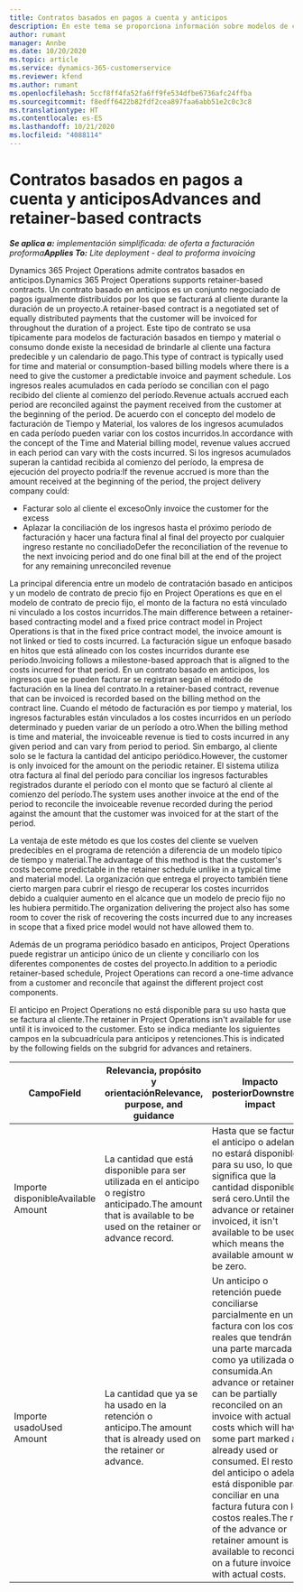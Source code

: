 ```yaml
---
title: Contratos basados en pagos a cuenta y anticipos
description: En este tema se proporciona información sobre modelos de contratos y adelantos basados en anticipos en Project Operations.
author: rumant
manager: Annbe
ms.date: 10/20/2020
ms.topic: article
ms.service: dynamics-365-customerservice
ms.reviewer: kfend
ms.author: rumant
ms.openlocfilehash: 5ccf8ff4fa52fa6ff9fe534dfbe6736afc24ffba
ms.sourcegitcommit: f8edff6422b82fdf2cea897faa6abb51e2c0c3c8
ms.translationtype: HT
ms.contentlocale: es-ES
ms.lasthandoff: 10/21/2020
ms.locfileid: "4088114"
---
```

# <a name="advances-and-retainer-based-contracts"></a><span data-ttu-id="47b71-103">Contratos basados en pagos a cuenta y anticipos</span><span class="sxs-lookup"><span data-stu-id="47b71-103">Advances and retainer-based contracts</span></span> 


<span data-ttu-id="47b71-104">_**Se aplica a:** implementación simplificada: de oferta a facturación proforma_</span><span class="sxs-lookup"><span data-stu-id="47b71-104">_**Applies To:** Lite deployment - deal to proforma invoicing_</span></span>

<span data-ttu-id="47b71-105">Dynamics 365 Project Operations admite contratos basados en anticipos.</span><span class="sxs-lookup"><span data-stu-id="47b71-105">Dynamics 365 Project Operations supports retainer-based contracts.</span></span> <span data-ttu-id="47b71-106">Un contrato basado en anticipos es un conjunto negociado de pagos igualmente distribuidos por los que se facturará al cliente durante la duración de un proyecto.</span><span class="sxs-lookup"><span data-stu-id="47b71-106">A retainer-based contract is a negotiated set of equally distributed payments that the customer will be invoiced for throughout the duration of a project.</span></span> <span data-ttu-id="47b71-107">Este tipo de contrato se usa típicamente para modelos de facturación basados en tiempo y material o consumo donde existe la necesidad de brindarle al cliente una factura predecible y un calendario de pago.</span><span class="sxs-lookup"><span data-stu-id="47b71-107">This type of contract is typically used for time and material or consumption-based billing models where there is a need to give the customer a predictable invoice and payment schedule.</span></span> <span data-ttu-id="47b71-108">Los ingresos reales acumulados en cada período se concilian con el pago recibido del cliente al comienzo del período.</span><span class="sxs-lookup"><span data-stu-id="47b71-108">Revenue actuals accrued each period are reconciled against the payment received from the customer at the beginning of the period.</span></span> <span data-ttu-id="47b71-109">De acuerdo con el concepto del modelo de facturación de Tiempo y Material, los valores de los ingresos acumulados en cada período pueden variar con los costos incurridos.</span><span class="sxs-lookup"><span data-stu-id="47b71-109">In accordance with the concept of the Time and Material billing model, revenue values accrued in each period can vary with the costs incurred.</span></span> <span data-ttu-id="47b71-110">Si los ingresos acumulados superan la cantidad recibida al comienzo del período, la empresa de ejecución del proyecto podría:</span><span class="sxs-lookup"><span data-stu-id="47b71-110">If the revenue accrued is more than the amount received at the beginning of the period, the project delivery company could:</span></span>

- <span data-ttu-id="47b71-111">Facturar solo al cliente el exceso</span><span class="sxs-lookup"><span data-stu-id="47b71-111">Only invoice the customer for the excess</span></span> 
- <span data-ttu-id="47b71-112">Aplazar la conciliación de los ingresos hasta el próximo período de facturación y hacer una factura final al final del proyecto por cualquier ingreso restante no conciliado</span><span class="sxs-lookup"><span data-stu-id="47b71-112">Defer the reconciliation of the revenue to the next invoicing period and do one final bill at the end of the project for any remaining unreconciled revenue</span></span>

<span data-ttu-id="47b71-113">La principal diferencia entre un modelo de contratación basado en anticipos y un modelo de contrato de precio fijo en Project Operations es que en el modelo de contrato de precio fijo, el monto de la factura no está vinculado ni vinculado a los costos incurridos.</span><span class="sxs-lookup"><span data-stu-id="47b71-113">The main difference between a retainer-based contracting model and a fixed price contract model in Project Operations is that in the fixed price contract model, the invoice amount is not linked or tied to costs incurred.</span></span> <span data-ttu-id="47b71-114">La facturación sigue un enfoque basado en hitos que está alineado con los costes incurridos durante ese período.</span><span class="sxs-lookup"><span data-stu-id="47b71-114">Invoicing follows a milestone-based approach that is aligned to the costs incurred for that period.</span></span> <span data-ttu-id="47b71-115">En un contrato basado en anticipos, los ingresos que se pueden facturar se registran según el método de facturación en la línea del contrato.</span><span class="sxs-lookup"><span data-stu-id="47b71-115">In a retainer-based contract, revenue that can be invoiced is recorded based on the billing method on the contract line.</span></span> <span data-ttu-id="47b71-116">Cuando el método de facturación es por tiempo y material, los ingresos facturables están vinculados a los costes incurridos en un período determinado y pueden variar de un período a otro.</span><span class="sxs-lookup"><span data-stu-id="47b71-116">When the billing method is time and material, the invoiceable revenue is tied to costs incurred in any given period and can vary from period to period.</span></span> <span data-ttu-id="47b71-117">Sin embargo, al cliente solo se le factura la cantidad del anticipo periódico.</span><span class="sxs-lookup"><span data-stu-id="47b71-117">However, the customer is only invoiced for the amount on the periodic retainer.</span></span> <span data-ttu-id="47b71-118">El sistema utiliza otra factura al final del período para conciliar los ingresos facturables registrados durante el período con el monto que se facturó al cliente al comienzo del período.</span><span class="sxs-lookup"><span data-stu-id="47b71-118">The system uses another invoice at the end of the period to reconcile the invoiceable revenue recorded during the period against the amount that the customer was invoiced for at the start of the period.</span></span>

<span data-ttu-id="47b71-119">La ventaja de este método es que los costes del cliente se vuelven predecibles en el programa de retención a diferencia de un modelo típico de tiempo y material.</span><span class="sxs-lookup"><span data-stu-id="47b71-119">The advantage of this method is that the customer's costs become predictable in the retainer schedule unlike in a typical time and material model.</span></span> <span data-ttu-id="47b71-120">La organización que entrega el proyecto también tiene cierto margen para cubrir el riesgo de recuperar los costes incurridos debido a cualquier aumento en el alcance que un modelo de precio fijo no les hubiera permitido.</span><span class="sxs-lookup"><span data-stu-id="47b71-120">The organization delivering the project also has some room to cover the risk of recovering the costs incurred due to any increases in scope that a fixed price model would not have allowed them to.</span></span>

<span data-ttu-id="47b71-121">Además de un programa periódico basado en anticipos, Project Operations puede registrar un anticipo único de un cliente y conciliarlo con los diferentes componentes de costes del proyecto.</span><span class="sxs-lookup"><span data-stu-id="47b71-121">In addition to a periodic retainer-based schedule, Project Operations can record a one-time advance from a customer and reconcile that against the different project cost components.</span></span>

<span data-ttu-id="47b71-122">El anticipo en Project Operations no está disponible para su uso hasta que se factura al cliente.</span><span class="sxs-lookup"><span data-stu-id="47b71-122">The retainer in Project Operations isn't available for use until it is invoiced to the customer.</span></span> <span data-ttu-id="47b71-123">Esto se indica mediante los siguientes campos en la subcuadrícula para anticipos y retenciones.</span><span class="sxs-lookup"><span data-stu-id="47b71-123">This is indicated by the following fields on the subgrid for advances and retainers.</span></span>

| <span data-ttu-id="47b71-124">Campo</span><span class="sxs-lookup"><span data-stu-id="47b71-124">Field</span></span> | <span data-ttu-id="47b71-125">Relevancia, propósito y orientación</span><span class="sxs-lookup"><span data-stu-id="47b71-125">Relevance, purpose, and guidance</span></span> | <span data-ttu-id="47b71-126">Impacto posterior</span><span class="sxs-lookup"><span data-stu-id="47b71-126">Downstream impact</span></span> |
| --- | --- | --- |
| <span data-ttu-id="47b71-127">Importe disponible</span><span class="sxs-lookup"><span data-stu-id="47b71-127">Available Amount</span></span> | <span data-ttu-id="47b71-128">La cantidad que está disponible para ser utilizada en el anticipo o registro anticipado.</span><span class="sxs-lookup"><span data-stu-id="47b71-128">The amount that is available to be used on the retainer or advance record.</span></span> | <span data-ttu-id="47b71-129">Hasta que se facture el anticipo o adelanto, no estará disponible para su uso, lo que significa que la cantidad disponible será cero.</span><span class="sxs-lookup"><span data-stu-id="47b71-129">Until the advance or retainer is invoiced, it isn't available to be used which means the available amount will be zero.</span></span> |
| <span data-ttu-id="47b71-130">Importe usado</span><span class="sxs-lookup"><span data-stu-id="47b71-130">Used Amount</span></span> | <span data-ttu-id="47b71-131">La cantidad que ya se ha usado en la retención o anticipo.</span><span class="sxs-lookup"><span data-stu-id="47b71-131">The amount that is already used on the retainer or advance.</span></span> | <span data-ttu-id="47b71-132">Un anticipo o retención puede conciliarse parcialmente en una factura con los costes reales que tendrán una parte marcada como ya utilizada o consumida.</span><span class="sxs-lookup"><span data-stu-id="47b71-132">An advance or retainer can be partially reconciled on an invoice with actual costs which will have some part marked as already used or consumed.</span></span> <span data-ttu-id="47b71-133">El resto del anticipo o adelanto está disponible para conciliar en una factura futura con los costos reales.</span><span class="sxs-lookup"><span data-stu-id="47b71-133">The rest of the advance or retainer amount is available to reconcile on a future invoice with actual costs.</span></span> |
